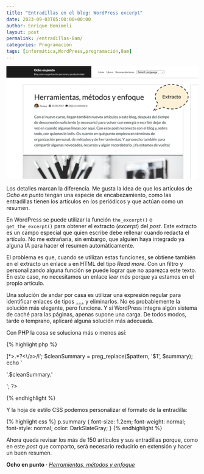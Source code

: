 ```yaml
---
title: "Entradillas en el blog: WordPress excerpt"
date: 2023-09-03T05:00:00+00:00
author: Enrique Benimeli
layout: post
permalink: /entradillas-8am/
categories: Programación
tags: [informática,WordPress,programación,8am]
---
```


[![image](assets/images/posts/2023/08/wp_post_excerpt.png)](https://www.ochoenpunto.com/herramientas-metodos-y-enfoque/)

Los detalles marcan la diferencia. Me gusta la idea de que los artículos de *Ocho en punto* tengan una especie de encabezamiento, como las entradillas tienen los artículos en los periódicos y que actúan como un resumen.

En WordPress se puede utilizar la función <code>the_excerpt()</code> o <code>get_the_excerpt()</code> para obtener el extracto (*excerpt*) del *post*. Este extracto es un campo especial que quien escribe debe rellenar cuando redacta el artículo. No me extrañaría, sin embargo, que alguien haya integrado ya alguna IA para hacer el resumen automáticamente.

El problema es que, cuando se utilizan estas funciones, se obtiene también en el extracto un enlace <code>a</code> en HTML del tipo *Read more*. Con un filtro y personalizando alguna función se puede lograr que no aparezca este texto. En este caso, no necesitamos un enlace *leer más* porque ya estamos en el propio artículo.

Una solución de andar por casa es utilizar una expresión regular para identificar enlaces de tipos <code><a href="">...</a></code> y eliminarlos. No es probablemente la solución más elegante, pero funciona. Y si WordPress integra algún sistema de caché para las páginas, apenas supone una carga. De todos modos, tarde o temprano, aplicaré alguna solución más adecuada.

Con PHP la cosa se soluciona más o menos así:

{% highlight php %}
<?php 
    $summary = get_the_excerpt();
    $pattern = '/<a\b[^>]*>.*?<\/a>/i';
    $cleanSummary = preg_replace($pattern, '$1', $summary);
    echo '<p class="summary">'.$cleanSummary.'</p>';
?>
{% endhighlight %}

Y la hoja de estilo CSS podemos personalizar el formato de la entradilla:

{% highlight css %}
p.summary {
    font-size: 1.2em;
    font-weight: normal;
    font-style: normal;
    color: DarkSlateGray;
}
{% endhighlight %}

Ahora queda revisar los más de 150 artículos y sus entradillas porque, como en este *post* que comparto, será necesario reducirlo en extensión y hacer un buen resumen.

**Ocho en punto** · [*Herramientas, métodos y enfoque*](https://www.ochoenpunto.com/herramientas-metodos-y-enfoque/)